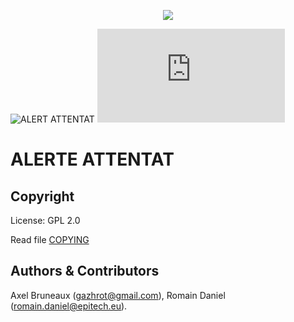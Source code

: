 <p align="center">
<img src="http://s29.postimg.org/59byvmrqf/image.jpg" />
</p>

![ALERT ATTENTAT](http://s30.postimg.org/fmqpdd90h/image.jpg)
![test](http://www.hostingpics.net/viewer.php?id=948334021.jpg)

# ALERTE ATTENTAT



## Copyright

License: GPL 2.0

Read file [COPYING](COPYING)

## Authors &amp; Contributors

Axel Bruneaux (gazhrot@gmail.com), Romain Daniel (romain.daniel@epitech.eu).
